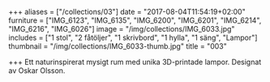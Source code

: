 +++
aliases = ["/collections/03"]
date = "2017-08-04T11:54:19+02:00"
furniture = ["IMG_6123", "IMG_6135", "IMG_6200", "IMG_6201", "IMG_6214", "IMG_6216", "IMG_6026"]
image = "/img/collections/IMG_6033.jpg"
includes = ["1 stol", "2 fåtöljer", "1 skrivbord", "1 hylla", "1 säng", "Lampor"]
thumbnail = "/img/collections/IMG_6033-thumb.jpg"
title = "003"

+++
Ett naturinspirerat mysigt rum med unika 3D-printade lampor. Designat av Oskar Olsson.